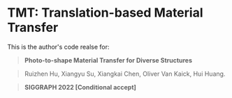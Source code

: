 # TMT: Translation-based Material Transfer
This is the author's code realse for:
> **Photo-to-shape Material Transfer for Diverse Structures**


> Ruizhen Hu, Xiangyu Su, Xiangkai Chen, Oliver Van Kaick, Hui Huang.


> **SIGGRAPH 2022 [Conditional accept]**
